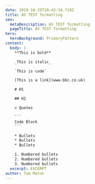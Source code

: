 ```yaml
---
date: 2019-10-25T10:43:54.719Z
title: AV TEST formatting
seo:
  metaDescription: AV TEST formatting
  pageTitle: AV TEST formatting
hero:
  heroBackground: PrimaryPattern
content:
  body: |-
    **This is bold**

    _This is italic_

    `This is code`

    [This is a link](www.bbc.co.uk)

    # H1

    ## H2

    > Quotes

    ```
    Code Block
    ```

    * Bullets
    * Bullets
    * Bullets

    1. Numbered bullets
    2. Numbered bullets
    3. Numbered bullets
  excerpt: EXCERPT
author: Tom Maton
---
```

